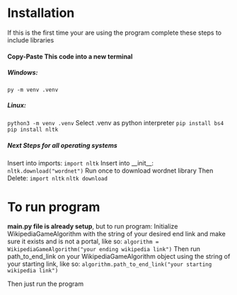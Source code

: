 # Installation
If this is the first time your are using the
program complete these steps to include libraries

#### Copy-Paste This code into a new terminal
##### Windows:
``py -m venv .venv``

##### Linux:
``python3 -m venv .venv``
Select .venv as python interpreter
``pip install bs4``
``pip install nltk``

##### Next Steps for all operating systems
Insert into imports:
``import nltk``
Insert into \_\_init\_\_:
``nltk.download("wordnet")``
Run once to download wordnet library
Then Delete:
``import nltk``
``nltk download``

# To run program
**main.py file is already setup**, but to run program:
Initialize WikipediaGameAlgorithm with the string of your desired end link and make sure it exists and is not a portal, like so:
``algorithm = WikipediaGameAlgorithm("your ending wikipedia link")``
Then run path_to_end_link on your WikipediaGameAlgorithm object using the string of your starting link, like so:
``algorithm.path_to_end_link("your starting wikipedia link")``

Then just run the program
